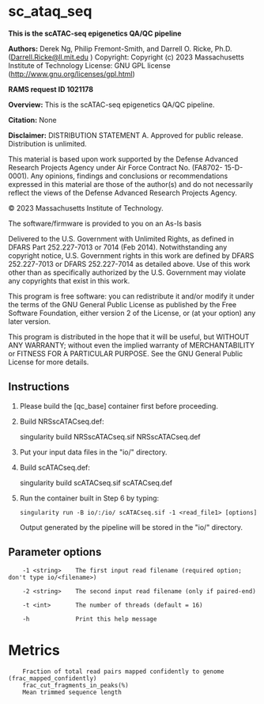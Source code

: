 # sc_ataq_seq

**This is the scATAC-seq epigenetics QA/QC pipeline**

**Authors:** Derek Ng, Philip Fremont-Smith, and Darrell O. Ricke, Ph.D.  (Darrell.Ricke@ll.mit.edu )
  Copyright:  Copyright (c) 2023 Massachusetts Institute of Technology 
  License:    GNU GPL license (http://www.gnu.org/licenses/gpl.html)  

**RAMS request ID 1021178**

**Overview:**
This is the scATAC-seq epigenetics QA/QC pipeline.

**Citation:** None

**Disclaimer:**
DISTRIBUTION STATEMENT A. Approved for public release. Distribution is unlimited.

This material is based upon work supported by the Defense Advanced Research 
Projects Agency under Air Force Contract No. (FA8702- 15-D-0001). Any opinions, 
findings and conclusions or recommendations expressed in this material are 
those of the author(s) and do not necessarily reflect the views of the 
Defense Advanced Research Projects Agency.

© 2023 Massachusetts Institute of Technology.

The software/firmware is provided to you on an As-Is basis

Delivered to the U.S. Government with Unlimited Rights, as defined in DFARS
Part 252.227-7013 or 7014 (Feb 2014). Notwithstanding any copyright notice,
U.S. Government rights in this work are defined by DFARS 252.227-7013 or
DFARS 252.227-7014 as detailed above. Use of this work other than as specifically
authorized by the U.S. Government may violate any copyrights that exist in this work.

This program is free software: you can redistribute it and/or modify
it under the terms of the GNU General Public License as published by
the Free Software Foundation, either version 2 of the License, or
(at your option) any later version.

This program is distributed in the hope that it will be useful,
but WITHOUT ANY WARRANTY; without even the implied warranty of
MERCHANTABILITY or FITNESS FOR A PARTICULAR PURPOSE.  See the
GNU General Public License for more details.


## Instructions

1) Please build the [qc_base] container first before proceeding.

2) Build NRSscATACseq.def: 

    singularity build NRSscATACseq.sif NRSscATACseq.def

3) Put your input data files in the "io/" directory.

4) Build scATACseq.def: 

    singularity build scATACseq.sif scATACseq.def

5) Run the container built in Step 6 by typing:
    ```
    singularity run -B io/:/io/ scATACseq.sif -1 <read_file1> [options]
    ```
   Output generated by the pipeline will be stored in the "io/" directory.

## Parameter options

	    -1 <string>    The first input read filename (required option; don't type io/<filename>)

	    -2 <string>    The second input read filename (only if paired-end)

	    -t <int>       The number of threads (default = 16)

	    -h             Print this help message

# Metrics
```
    Fraction of total read pairs mapped confidently to genome (frac_mapped_confidently)
    frac_cut_fragments_in_peaks(%)
    Mean trimmed sequence length
```
